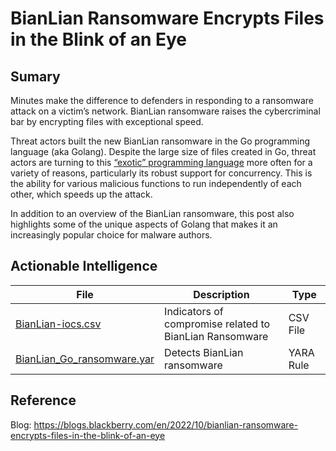 # BianLian Ransomware Encrypts Files in the Blink of an Eye

## Sumary

Minutes make the difference to defenders in responding to a ransomware attack on a victim’s network. BianLian ransomware raises the cybercriminal bar by encrypting files with exceptional speed.

Threat actors built the new BianLian ransomware in the Go programming language (aka Golang). Despite the large size of files created in Go, threat actors are turning to this [“exotic” programming language](https://blogs.blackberry.com/en/2021/07/old-dogs-new-tricks-attackers-adopt-exotic-programming-languages) more often for a variety of reasons, particularly its robust support for concurrency. This is the ability for various malicious functions to run independently of each other, which speeds up the attack.

In addition to an overview of the BianLian ransomware, this post also highlights some of the unique aspects of Golang that makes it an increasingly popular choice for malware authors.

## Actionable Intelligence

| File | Description | Type | 
|--------|--------|--------|
| [BianLian-iocs.csv](http://) | Indicators of compromise related to BianLian Ransomware | CSV File |
| [BianLian_Go_ransomware.yar](http://) | Detects BianLian ransomware | YARA Rule |

## Reference

Blog: https://blogs.blackberry.com/en/2022/10/bianlian-ransomware-encrypts-files-in-the-blink-of-an-eye
